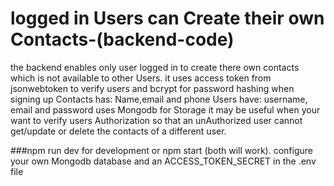 #  logged in Users can Create their own Contacts-(backend-code)
the backend enables  only user logged in to create there own contacts which is not available to other Users.
it uses access token from jsonwebtoken to verify users and bcrypt for password hashing when signing up
Contacts has: Name,email and phone
Users have: username, email and password
uses Mongodb for Storage
it may be useful when your want to verify users Authorization so that an unAuthorized user cannot get/update or delete the contacts of a different user.

###npm run dev for development or npm start (both will work).
configure your own Mongodb database and an ACCESS_TOKEN_SECRET in the .env file 
